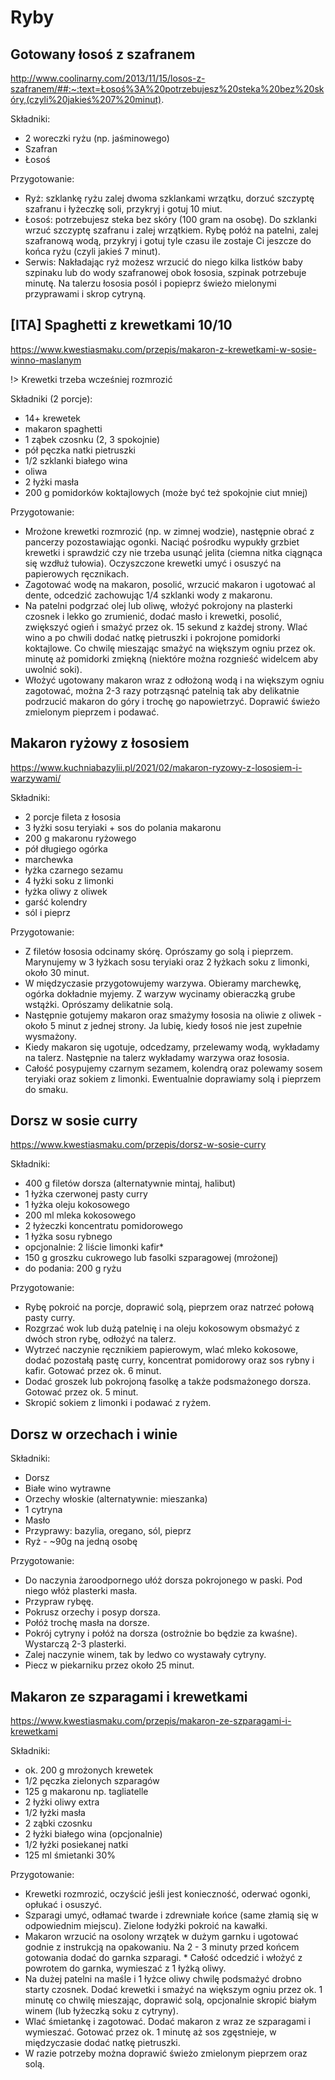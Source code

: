 # Ryby

## Gotowany łosoś z szafranem
http://www.coolinarny.com/2013/11/15/losos-z-szafranem/##:~:text=Łosoś%3A%20potrzebujesz%20steka%20bez%20skóry,(czyli%20jakieś%207%20minut).

Składniki:
* 2 woreczki ryżu (np. jaśminowego)
* Szafran
* Łosoś


Przygotowanie:
* Ryż: szklankę ryżu zalej dwoma szklankami wrzątku, dorzuć szczyptę szafranu i łyżeczkę soli, przykryj i gotuj 10 miut.
* Łosoś: potrzebujesz steka bez skóry (100 gram na osobę). Do szklanki wrzuć szczyptę szafranu i zalej wrzątkiem. Rybę połóż na patelni, zalej szafranową wodą, przykryj i gotuj tyle czasu ile zostaje Ci jeszcze do końca ryżu (czyli jakieś 7 minut).
* Serwis: Nakładając ryż możesz wrzucić do niego kilka listków baby szpinaku lub do wody szafranowej obok łososia, szpinak potrzebuje minutę. Na talerzu łososia posól i popieprz świeżo mielonymi przyprawami i skrop cytryną.


## [ITA] Spaghetti z krewetkami 10/10
https://www.kwestiasmaku.com/przepis/makaron-z-krewetkami-w-sosie-winno-maslanym

!> Krewetki trzeba wcześniej rozmrozić

Składniki (2 porcje):
* 14+ krewetek
* makaron spaghetti
* 1 ząbek czosnku (2, 3 spokojnie)
* pół pęczka natki pietruszki
* 1/2 szklanki białego wina
* oliwa
* 2 łyżki masła
* 200 g pomidorków koktajlowych (może być też spokojnie ciut mniej)

Przygotowanie:
* Mrożone krewetki rozmrozić (np. w zimnej wodzie), następnie obrać z pancerzy pozostawiając ogonki. Naciąć pośrodku wypukły grzbiet krewetki i sprawdzić czy nie trzeba usunąć jelita (ciemna nitka ciągnąca się wzdłuż tułowia). Oczyszczone krewetki umyć i osuszyć na papierowych ręcznikach.
* Zagotować wodę na makaron, posolić, wrzucić makaron i ugotować al dente, odcedzić zachowując 1/4 szklanki wody z makaronu.
* Na patelni podgrzać olej lub oliwę, włożyć pokrojony na plasterki czosnek i lekko go zrumienić, dodać masło i krewetki, posolić, zwiększyć ogień i smażyć przez ok. 15 sekund z każdej strony. Wlać wino a po chwili dodać natkę pietruszki i pokrojone pomidorki koktajlowe. Co chwilę mieszając smażyć na większym ogniu przez ok. minutę aż pomidorki zmiękną (niektóre można rozgnieść widelcem aby uwolnić soki).
* Włożyć ugotowany makaron wraz z odłożoną wodą i na większym ogniu zagotować, można 2-3 razy potrząsnąć patelnią tak aby delikatnie podrzucić makaron do góry i trochę go napowietrzyć. Doprawić świeżo zmielonym pieprzem i podawać.


## Makaron ryżowy z łososiem
https://www.kuchniabazylii.pl/2021/02/makaron-ryzowy-z-lososiem-i-warzywami/

Składniki:
* 2 porcje fileta z łososia
* 3 łyżki sosu teryiaki + sos do polania makaronu
* 200 g makaronu ryżowego
* pół długiego ogórka
* marchewka
* łyżka czarnego sezamu
* 4 łyżki soku z limonki
* łyżka oliwy z oliwek
* garść kolendry
* sól i pieprz

Przygotowanie:
* Z filetów łososia odcinamy skórę. Oprószamy go solą i pieprzem. Marynujemy w 3 łyżkach sosu teryiaki oraz 2 łyżkach soku z limonki, około 30 minut.
* W międzyczasie przygotowujemy warzywa. Obieramy marchewkę, ogórka dokładnie myjemy. Z warzyw wycinamy obieraczką grube wstążki. Oprószamy delikatnie solą.
* Następnie gotujemy makaron oraz smażymy łososia na oliwie z oliwek - około 5 minut z jednej strony. Ja lubię, kiedy łosoś nie jest zupełnie wysmażony.
* Kiedy makaron się ugotuje, odcedzamy, przelewamy wodą, wykładamy na talerz. Następnie na talerz wykładamy warzywa oraz łososia.
* Całość posypujemy czarnym sezamem, kolendrą oraz polewamy sosem teryiaki oraz sokiem z limonki. Ewentualnie doprawiamy solą i pieprzem do smaku.


## Dorsz w sosie curry
https://www.kwestiasmaku.com/przepis/dorsz-w-sosie-curry

Składniki:
* 400 g filetów dorsza (alternatywnie mintaj, halibut)
* 1 łyżka czerwonej pasty curry
* 1 łyżka oleju kokosowego
* 200 ml mleka kokosowego
* 2 łyżeczki koncentratu pomidorowego
* 1 łyżka sosu rybnego
* opcjonalnie: 2 liście limonki kafir*
* 150 g groszku cukrowego lub fasolki szparagowej (mrożonej)
* do podania: 200 g ryżu

Przygotowanie:
* Rybę pokroić na porcje, doprawić solą, pieprzem oraz natrzeć połową pasty curry.
* Rozgrzać wok lub dużą patelnię i na oleju kokosowym obsmażyć z dwóch stron rybę, odłożyć na talerz.
* Wytrzeć naczynie ręcznikiem papierowym, wlać mleko kokosowe, dodać pozostałą pastę curry, koncentrat pomidorowy oraz sos rybny i kafir. Gotować przez ok. 6 minut.
* Dodać groszek lub pokrojoną fasolkę a także podsmażonego dorsza. Gotować przez ok. 5 minut.
* Skropić sokiem z limonki i podawać z ryżem.


## Dorsz w orzechach i winie

Składniki:
* Dorsz
* Białe wino wytrawne
* Orzechy włoskie (alternatywnie: mieszanka)
* 1 cytryna
* Masło
* Przyprawy: bazylia, oregano, sól, pieprz
* Ryż - ~90g na jedną osobę

Przygotowanie:
* Do naczynia żaroodpornego ułóż dorsza pokrojonego w paski. Pod niego włóż plasterki masła.
* Przypraw rybęę.
* Pokrusz orzechy i posyp dorsza.
* Połóż trochę masła na dorsze.
* Pokrój cytryny i połóż na dorsza (ostrożnie bo będzie za kwaśne). Wystarczą 2-3 plasterki.
* Zalej naczynie winem, tak by ledwo co wystawały cytryny.
* Piecz w piekarniku przez około 25 minut.


## Makaron ze szparagami i krewetkami
https://www.kwestiasmaku.com/przepis/makaron-ze-szparagami-i-krewetkami

Składniki:
* ok. 200 g mrożonych krewetek
* 1/2 pęczka zielonych szparagów
* 125 g makaronu np. tagliatelle
* 2 łyżki oliwy extra
* 1/2 łyżki masła
* 2 ząbki czosnku
* 2 łyżki białego wina (opcjonalnie)
* 1/2 łyżki posiekanej natki
* 125 ml śmietanki 30%

Przygotowanie:
* Krewetki rozmrozić, oczyścić jeśli jest konieczność, oderwać ogonki, opłukać i osuszyć.
* Szparagi umyć, odłamać twarde i zdrewniałe końce (same złamią się w odpowiednim miejscu). Zielone łodyżki pokroić na kawałki.
* Makaron wrzucić na osolony wrzątek w dużym garnku i ugotować godnie z instrukcją na opakowaniu. Na 2 - 3 minuty przed końcem gotowania dodać do garnka szparagi. * Całość odcedzić i włożyć z powrotem do garnka, wymieszać z 1 łyżką oliwy.
* Na dużej patelni na maśle i 1 łyżce oliwy chwilę podsmażyć drobno starty czosnek. Dodać krewetki i smażyć na większym ogniu przez ok. 1 minutę co chwilę mieszając, doprawić solą, opcjonalnie skropić białym winem (lub łyżeczką soku z cytryny).
* Wlać śmietankę i zagotować. Dodać makaron z wraz ze szparagami i wymieszać. Gotować przez ok. 1 minutę aż sos zgęstnieje, w międzyczasie dodać natkę pietruszki.
* W razie potrzeby można doprawić świeżo zmielonym pieprzem oraz solą.
